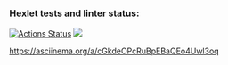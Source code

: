 ### Hexlet tests and linter status:
[![Actions Status](https://github.com/DariaPernitskaia/java-project-61/workflows/hexlet-check/badge.svg)](https://github.com/DariaPernitskaia/java-project-61/actions)
<a href="https://codeclimate.com/github/DariaPernitskaia/java-project-61/maintainability"><img src="https://api.codeclimate.com/v1/badges/a548ea7286afa6d68a37/maintainability" /></a>

https://asciinema.org/a/cGkdeOPcRuBpEBaQEo4Uwl3oq
